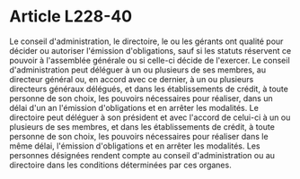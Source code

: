 # Article L228-40

Le conseil d'administration, le directoire, le ou les gérants ont qualité pour décider ou autoriser l'émission d'obligations, sauf si les statuts réservent ce pouvoir à l'assemblée générale ou si celle-ci décide de l'exercer.   Le conseil d'administration peut déléguer à un ou plusieurs de ses membres, au directeur général ou, en accord avec ce dernier, à un ou plusieurs directeurs généraux délégués, et dans les établissements de crédit, à toute personne de son choix, les pouvoirs nécessaires pour réaliser, dans un délai d'un an l'émission d'obligations et en arrêter les modalités.   Le directoire peut déléguer à son président et avec l'accord de celui-ci à un ou plusieurs de ses membres, et dans les établissements de crédit, à toute personne de son choix, les pouvoirs nécessaires pour réaliser dans le même délai, l'émission d'obligations et en arrêter les modalités.   Les personnes désignées rendent compte au conseil d'administration ou au directoire dans les conditions déterminées par ces organes.